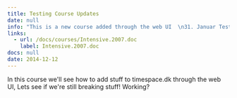 ```yaml
---
title: Testing Course Updates
date: null
info: "This is a new course added through the web UI  \n31. Januar Test"
links:
  - url: /docs/courses/Intensive.2007.doc
    label: Intensive.2007.doc
docs: null
date: 2014-12-12
---
```


In this course we'll see how to add stuff to timespace.dk through the web UI, Lets see if we're still breaking stuff! Working?